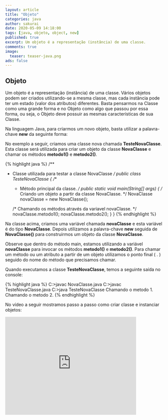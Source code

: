 ```yaml
---
layout: article
title: "Objeto"
categories: java
author: sakurai
date: 2020-05-09 14:18:00
tags: [java, objeto, object, new]
published: true
excerpt: Um objeto é a representação (instância) de uma classe.
comments: true
image:
  teaser: teaser-java.png
ads: false
---
```


## Objeto

Um objeto é a representação (instância) de uma classe. Vários objetos podem ser criados utilizando-se a mesma classe, mas cada instância pode ter um estado (valor dos atributos) diferentes. Basta pensarmos na Classe como uma grande forma e no Objeto como algo que passou por essa forma, ou seja, o Objeto deve possuir as mesmas características de sua Classe.

Na linguagem Java, para criarmos um novo objeto, basta utilizar a palavra-chave **new** da seguinte forma:

No exemplo a seguir, criamos uma classe nova chamada **TesteNovaClasse**. Esta classe será utilizada para criar um objeto da classe **NovaClasse** e chamar os métodos **metodo1()** e **metodo2()**.

{% highlight java %}
/**
 * Classe utilizada para testar a classe NovaClasse
 */
public class TesteNovaClasse {
  /**
   * Método principal da classe.
   */
  public static void main(String[] args) {
    /* Criando um objeto a partir da classe NovaClasse. */
    NovaClasse novaClasse = new NovaClasse();

    /* Chamando os métodos através da variavel novaClasse. */
    novaClasse.metodo1();
    novaClasse.metodo2();
  }
}
{% endhighlight %}

Na classe acima, criamos uma variável chamada **novaClasse** e esta variável é do tipo **NovaClasse**. Depois utilizamos a palavra-chave **new** seguida de **NovaClasse()** para construirmos um objeto da classe **NovaClasse**.
 
Observe que dentro do método main, estamos utilizando a variável **novaClasse** para invocar os métodos **metodo1()** e **metodo2()**. Para chamar um método ou um atributo a partir de um objeto utilizamos o ponto final ( . ) seguido do nome do método que precisamos chamar.

Quando executamos a classe **TesteNovaClasse**, temos a seguinte saída no console:

{% highlight java %}
C:\>javac NovaClasse.java
C:\>javac TesteNovaClasse.java
C:\>java TesteNovaClasse
Chamando o metodo 1.
Chamando o metodo 2.
{% endhighlight %}

No vídeo a seguir mostramos passo a passo como criar classe e instanciar objetos:

<iframe width="420" height="315" src="https://www.youtube.com/embed/bK-yHMVai_0" frameborder="0" allowfullscreen></iframe>